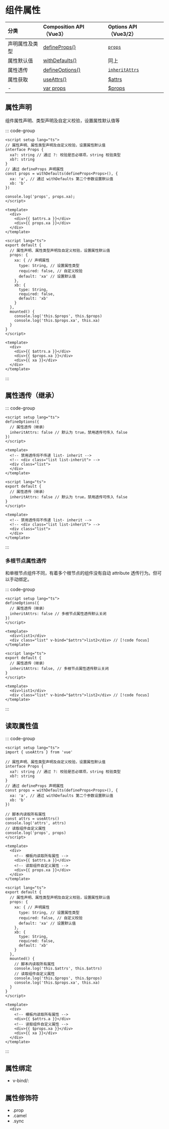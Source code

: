 # 组件属性

| 分类 | Composition API（Vue3）| Options API（Vue3/2）
| :--- | :--- | :--- |
| 声明属性及类型 | [defineProps()](https://vuejs.org/api/sfc-script-setup.html#defineprops-defineemits) | [`props`](https://v2.cn.vuejs.org/v2/api/#props) | 
| 属性默认值 | [withDefaults()](https://vuejs.org/api/sfc-script-setup.html#default-props-values-when-using-type-declaration) | 同上 | 
| 属性透传 | [defineOptions()](https://vuejs.org/api/sfc-script-setup.html#defineoptions) | [`inheritAttrs`](https://v2.cn.vuejs.org/v2/api/#inheritAttrs) | 
| 属性获取 | [useAttrs()](https://vuejs.org/api/composition-api-helpers.html#useattrs) | [$attrs](https://v2.cn.vuejs.org/v2/api/#vm-attrs) | 
| - | [var props](https://vuejs.org/api/sfc-script-setup.html#defineprops-defineemits) | [$props](https://v2.cn.vuejs.org/v2/api/#vm-props) | 

## 属性声明

组件属性声明、类型声明及自定义校验，设置属性默认值等

::: code-group

```vue [Vue3]
<script setup lang="ts">
// 属性声明、属性类型声明及自定义校验，设置属性默认值
interface Props {
  xa?: string // 通过 ?: 校验是否必填项，string 校验类型
  xb?: string
}
// 通过 defineProps 声明属性
const props = withDefaults(defineProps<Props>(), {
  xa: 'a', // 通过 withDefaults 第二个参数设置默认值
  xb: 'b'
})

console.log('props', props.xa);
</script>

<template>
  <div>
    <div>{{ $attrs.a }}</div>
    <div>{{ props.xa }}</div>
  </div>
</template>
```

```vue [Vue2]
<script lang="ts">
export default {
  // 属性声明、属性类型声明及自定义校验，设置属性默认值
  props: {
    xa: { // 声明属性
      type: String, // 设置属性类型
      required: false, // 自定义校验
      default: 'xa' // 设置默认值
    },
    xb: {
      type: String,
      required: false,
      default: 'xb'
    }
  },
  mounted() {
    console.log('this.$props', this.$props)
    console.log('this.$props.xa', this.xa)
  }
}
</script>

<template>
  <div>
    <div>{{ $attrs.a }}</div>
    <div>{{ $props.xa }}</div>
    <div>{{ xa }}</div>
  </div>
</template>
```

:::

## 属性透传（继承）

::: code-group

```vue [Vue3]
<script setup lang="ts">
defineOptions({
  // 属性透传（继承）
  inheritAttrs: false // 默认为 true，禁用透传可传入 false
})
</script>

<template>
  <!-- 禁用透传将不传递 list- inherit -->
  <!-- <div class="list list-inherit"> -->
  <div class="list">
  </div>
</template>
```

```vue [Vue2]
<script lang="ts">
export default {
  // 属性透传（继承）
  inheritAttrs: false // 默认为 true，禁用透传可传入 false
}
</script>

<template>
  <!-- 禁用透传将不传递 list- inherit -->
  <!-- <div class="list list-inherit"> -->
  <div class="list">
  </div>
</template>
```

:::

### 多根节点属性透传

和单根节点组件不同，有着多个根节点的组件没有自动 attribute 透传行为。但可以手动绑定。

::: code-group

```vue [Vue3]
<script setup lang="ts">
defineOptions({
  // 属性透传（继承）
  inheritAttrs: false // 多根节点属性透传默认关闭
})
</script>

<template>
  <div>list1</div>
  <div class="list" v-bind="$attrs">list2</div> // [!code focus]
</template>
```

```vue [Vue2]
<script lang="ts">
export default {
  // 属性透传（继承）
  inheritAttrs: false, // 多根节点属性透传默认关闭
}
</script>

<template>
  <div>list1</div>
  <div class="list" v-bind="$attrs">list2</div> // [!code focus]
</template>
```

:::

## 读取属性值

::: code-group

```vue [Vue3]
<script setup lang="ts">
import { useAttrs } from 'vue'

// 属性声明、属性类型声明及自定义校验，设置属性默认值
interface Props {
  xa?: string // 通过 ?: 校验是否必填项，string 校验类型
  xb?: string
}
// 通过 defineProps 声明属性
const props = withDefaults(defineProps<Props>(), {
  xa: 'a', // 通过 withDefaults 第二个参数设置默认值
  xb: 'b'
})

// 脚本内读取所有属性
const attrs = useAttrs()
console.log('attrs', attrs)
// 读取组件自定义属性
console.log('props', props)
</script>

<template>
  <div>
    <!-- 模板内读取所有属性 -->
    <div>{{ $attrs.a }}</div>
    <!-- 读取组件自定义属性 -->
    <div>{{ props.xa }}</div>
  </div>
</template>
```

```vue [Vue2]
<script lang="ts">
export default {
  // 属性声明、属性类型声明及自定义校验，设置属性默认值
  props: {
    xa: { // 声明属性
      type: String, // 设置属性类型
      required: false, // 自定义校验
      default: 'xa' // 设置默认值
    },
    xb: {
      type: String,
      required: false,
      default: 'xb'
    }
  },
  mounted() {
    // 脚本内读取所有属性
    console.log('this.$attrs', this.$attrs)
    // 读取组件自定义属性
    console.log('this.$props', this.$props)
    console.log('this.$props.xa', this.xa)
  }
}
</script>

<template>
  <div>
    <!-- 模板内读取所有属性 -->
    <div>{{ $attrs.a }}</div>
    <!-- 读取组件自定义属性 -->
    <div>{{ $props.xa }}</div>
    <div>{{ xa }}</div>
  </div>
</template>
```

:::

## 属性绑定

- v-bind/:

## 属性修饰符

- .prop
- .camel
- .sync
